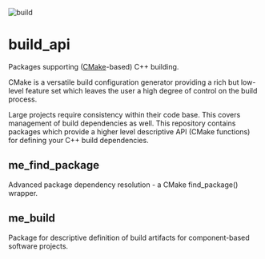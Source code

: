 ![build](https://github.com/markuseggenbauer/build_api/actions/workflows/build.yaml/badge.svg)

# build_api
Packages supporting ([CMake](https://cmake.org)-based) C++ building.

CMake is a versatile build configuration generator 
providing a rich but low-level feature set
which leaves the user 
a high degree of control 
on the build process. 


Large projects require consistency 
within their code base. 
This covers management of build dependencies as well. 
This repository contains packages 
which provide a higher level descriptive API (CMake functions) 
for defining your C++ build dependencies.

## me_find_package
Advanced package dependency resolution - a CMake find_package() wrapper.

## me_build
Package for descriptive definition of build artifacts for component-based software projects.
